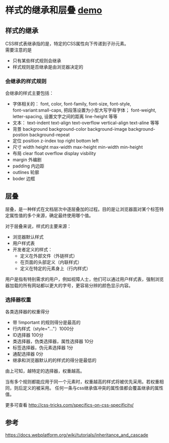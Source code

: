# 样式的继承和层叠 [demo](demo/demo.html)
## 样式的继承
CSS样式表继承指的是，特定的CSS属性向下传递到子孙元素。    
需要注意的是
* 只有某些样式规则会继承
* 样式规则是否继承是由浏览器决定的

### 会继承的样式规则
会继承的样式主要包括：
* 字体相关的：
	font,
	color,
	font-family,
	font-size,
	font-style,   
	font-variant:small-caps,   把段落设置为小型大写字母字体；
	font-weight,
	letter-spacing,      设置文字之间的距离
	line-height
	等等
* 文本：
	text-indent
	text-align
	text-overflow
	vertical-align
	text-aline
	等等
* 背景
	background
	background-color
	background-image
	background-postion
	background-repeat
* 定位
	position
	z-index
	top
	right
	bottom
	left
* 尺寸
	width
	height
	max-width
	max-height
	min-width
	min-height
* 布局
	clear
	float
	overflow
	display
	visbility
* margin 外编剧
* padding 内边距
* outlines 轮廓
* boder 边框

## 层叠
层叠，是一种样式在文档层次中逐层叠加的过程。目的是让浏览器面对某个标签特定属性值的多个来源，确定最终使用哪个值。

对于层叠来说，样式的主要来源：
* 浏览器默认样式
* 用户样式表
* 开发者定义的样式：
	* 定义在外部文件（外链样式）
	* 在页面的头部定义（内联样式）
	* 定义在特定的元素身上（行内样式）

用户是指有特别需求的用户，例如视障人士，他们可以通过用户样式表，强制浏览器加载的所有网站都以更大的字号，更容易分辨的颜色显示内容。


### 选择器权重
各类选择器的权重得分
* 带 !important 的规则得分是最高的
* 行内样式（style="..."）1000分
* ID选择器 100分
* 类选择器，伪类选择器，属性选择器 10分
* 标签选择器，伪元素选择器 1分
* 通配选择器 0分
* 继承和浏览器默认的的样式的得分是最低的

由上可知，越特定的选择器，权重越高。

当有多个规则都能应用于同一个元素时，权重越高的样式将被优先采用。若权重相同，则后定义的被采用。
任何一条与css继承值冲突的属性值都会覆盖继承的属性值。

更多可查看 http://css-tricks.com/specifics-on-css-specificity/

## 参考
https://docs.webplatform.org/wiki/tutorials/inheritance_and_cascade
